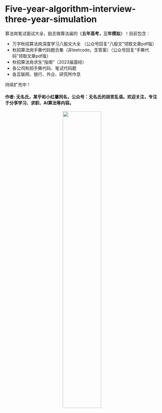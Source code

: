 # Five-year-algorithm-interview-three-year-simulation
算法岗笔试面试大全，励志做算法届的《**五年高考，三年模拟**》！目前包含：
- 万字秋招算法岗深度学习八股文大全 （公众号回复“八股文”领取文章pdf版）
- 秋招算法岗手撕代码题合集（非leetcode，含答案）（公众号回复“手撕代码”领取文章pdf版）
- 秋招算法岗求生“指南”（2023届面经）
- 各公司秋招手撕代码、笔试代码题
- 各互联网、银行、外企、研究所作息
  
持续扩充中！

#### 作者: 无名氏，某乎和小红薯同名，公众号：无名氏的胡言乱语。欢迎关注，专注于分享学习、求职、AI算法等内容。
<center>
<img src=".\万字秋招算法岗深度学习八股文大全\公众号.png" width=50% height=50%/>
</center>
